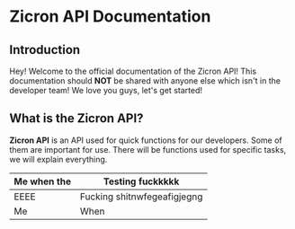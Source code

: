 # Zicron API Documentation

## Introduction

Hey! Welcome to the official documentation of the Zicron API!
This documentation should **NOT** be shared with anyone else which isn't in the developer team!
We love you guys, let's get started!

## What is the Zicron API?

**Zicron API** is an API used for quick functions for our developers. Some of them are important for use.
There will be functions used for specific tasks, we will explain everything.

|Me when the|Testing fuckkkkk|
|-----------|-----------|
|EEEE|Fucking shitnwfegeafigjegng |
|Me|When       |
